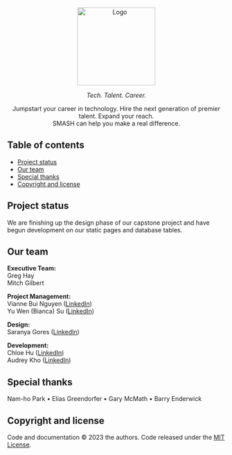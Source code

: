 <br/>
<p align="center">
  <a href="https://smash.technology/">
    <img src="https://imgur.com/a/NWG6uA1" alt="Logo" width=180>
  </a>

  <p align="center">
    <em>Tech. Talent. Career.</em>
  </p>
  <p align="center">
    Jumpstart your career in technology. Hire the next generation of premier talent. Expand your reach.<br> SMASH can help you make a real difference.
  </p>
</p>


## Table of contents

- [Project status](#project-status)
- [Our team](#our-team)
- [Special thanks](#special-thanks)
- [Copyright and license](#copyright-and-license)


## Project status
We are finishing up the design phase of our capstone project and have begun development on our static pages and database tables.


## Our team
**Executive Team:**\
Greg Hay\
Mitch Gilbert

**Project Management:**\
Vianne Bui Nguyen ([LinkedIn](https://www.linkedin.com/in/vianneb/))\
Yu Wen (Bianca) Su ([LinkedIn](https://www.linkedin.com/in/bianca-yu-wen-su/))

**Design:**\
Saranya Gores ([LinkedIn](https://www.linkedin.com/in/saranya-gores/))

**Development:**\
Chloe Hu ([LinkedIn](https://www.linkedin.com/in/chloe-hu-a08353198/))\
Audrey Kho ([LinkedIn](https://www.linkedin.com/in/audrey-kho/))

## Special thanks
Nam-ho Park &#8226; Elias Greendorfer &#8226; Gary McMath &#8226; Barry Enderwick

## Copyright and license

Code and documentation &copy; 2023 the authors. Code released under the [MIT License](./LICENSE).

